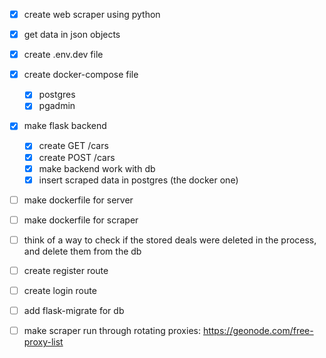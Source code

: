 - [x] create web scraper using python
- [x] get data in json objects
- [x] create .env.dev file
- [x] create docker-compose file
  - [x] postgres
  - [x] pgadmin
- [x] make flask backend
  - [x] create GET /cars
  - [x] create POST /cars
  - [x] make backend work with db
  - [x] insert scraped data in postgres (the docker one)

- [ ] make dockerfile for server
- [ ] make dockerfile for scraper

- [ ] think of a way to check if the stored deals were deleted in the process, and delete them from the db
- [ ] create register route
- [ ] create login route
- [ ] add flask-migrate for db
- [ ] make scraper run through rotating proxies: https://geonode.com/free-proxy-list